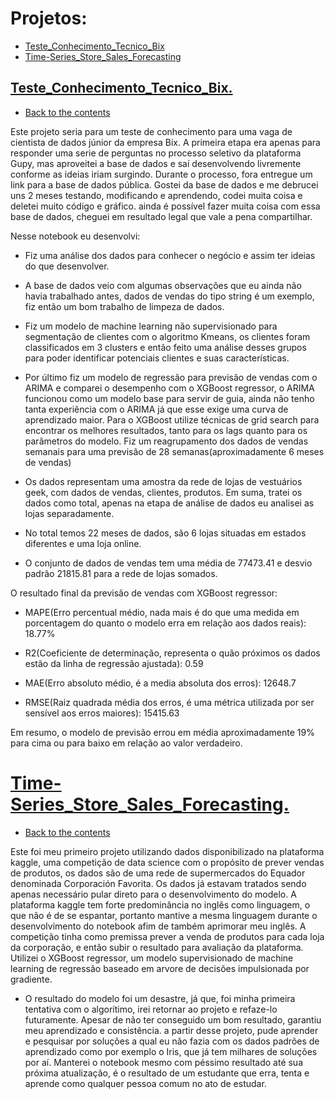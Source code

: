 <div>
    <a id="mainmenu"></a>
</div>

# Projetos:
- [Teste_Conhecimento_Tecnico_Bix](#Teste_Conhecimento_Tecnico_Bix)
- [Time-Series_Store_Sales_Forecasting](#Time-Series_Store_Sales_Forecasting)

## <a href= 'https://github.com/DorivanKadatzBorba/Notebooks/blob/main/Teste_Conhecimento_Tecnico_Bix.ipynb'> Teste_Conhecimento_Tecnico_Bix.<a>
- [Back to the contents](#mainmenu)
<div>
    <a id="Teste_Conhecimento_Tecnico_Bix"></a>
</div>
  
  Este projeto seria para um teste de conhecimento para uma vaga de cientista de dados júnior da empresa Bix. A primeira etapa era apenas para responder uma serie de perguntas no processo seletivo da plataforma Gupy, mas aproveitei a base de dados e saí desenvolvendo livremente conforme as ideias iriam surgindo. Durante o processo, fora entregue um link para a base de dados pública. Gostei da base de dados e me debrucei uns 2 meses testando, modificando e aprendendo, codei muita coisa e deletei muito código e gráfico. ainda é possível fazer muita coisa com essa base de dados, cheguei em resultado legal que vale a pena compartilhar.

 Nesse notebook eu desenvolvi:

 - Fiz uma análise dos dados para conhecer o negócio e assim ter ideias do que desenvolver.

 - A base de dados veio com algumas observações que eu ainda não havia trabalhado antes, dados de vendas do tipo string é um exemplo, fiz então um bom trabalho de limpeza de dados.

 - Fiz um modelo de machine learning não supervisionado para segmentação de clientes com o algoritmo Kmeans, os clientes foram classificados em 3 clusters e então feito uma análise desses grupos para poder identificar potenciais clientes e suas características.

 - Por último fiz um modelo de regressão para previsão de vendas com o ARIMA e comparei o desempenho com o XGBoost regressor, o ARIMA funcionou como um modelo base para servir de guia, ainda não tenho tanta experiência com o ARIMA já que esse exige uma curva de aprendizado maior. Para o XGBoost utilize técnicas de grid search para encontrar os melhores resultados, tanto para os lags quanto para os parâmetros do modelo. Fiz um reagrupamento dos dados de vendas semanais para uma previsão de 28 semanas(aproximadamente 6 meses de vendas)

 - Os dados representam uma amostra da rede de lojas de vestuários geek, com dados de vendas, clientes, produtos. Em suma, tratei os dados como total, apenas na etapa de análise de dados eu analisei as lojas separadamente.

 - No total temos 22 meses de dados, são 6 lojas situadas em estados diferentes e uma loja online.

 - O conjunto de dados de vendas tem uma média de 77473.41 e desvio padrão 21815.81 para a rede de lojas somados.

 O resultado final da previsão de vendas com XGBoost regressor:

  - MAPE(Erro percentual médio, nada mais é do que uma medida em porcentagem do quanto o modelo erra em relação aos dados reais): 18.77%

  - R2(Coeficiente de determinação, representa o quão próximos os dados estão da linha de regressão ajustada): 0.59

  - MAE(Erro absoluto médio, é a media absoluta dos erros): 12648.7

  - RMSE(Raiz quadrada média dos erros, é uma métrica utilizada por ser sensível aos erros maiores): 15415.63

Em resumo, o modelo de previsão errou em média aproximadamente 19% para cima ou para baixo em relação ao valor verdadeiro.

# <a href= 'https://github.com/DorivanKadatzBorba/Notebooks/blob/main/time-series-store-sales-forecasting.ipynb'>Time-Series_Store_Sales_Forecasting.<a>
- [Back to the contents](#mainmenu)
<div>
    <a id="Time-Series_Store_Sales_Forecasting"></a>
</div>
  
  Este foi meu primeiro projeto utilizando dados disponibilizado na plataforma kaggle, uma competição de data science com o propósito de prever vendas de produtos, os dados são de uma rede de supermercados do Equador denominada Corporación Favorita. Os dados já estavam tratados sendo apenas necessário pular direto para o desenvolvimento do modelo.
  A plataforma kaggle tem forte predominância no inglês como linguagem, o que não é de se espantar, portanto mantive a mesma linguagem durante o desenvolvimento do notebook afim de também aprimorar meu inglês.
  A competição tinha como premissa prever a venda de produtos para cada loja da corporação, e então subir o resultado para avaliação da plataforma.
  Utilizei o XGBoost regressor, um modelo supervisionado de machine learning de regressão baseado em arvore de decisões impulsionada por gradiente.
  - O resultado do modelo foi um desastre, já que, foi minha primeira tentativa com o algorítimo, irei retornar ao projeto e refaze-lo futuramente.
  Apesar de não ter conseguido um bom resultado, garantiu meu aprendizado e consistência. a partir desse projeto, pude aprender e pesquisar por soluções a qual eu não fazia com os dados padrões de aprendizado como por exemplo o Iris, que já tem milhares de soluções por aí.
  Manterei o notebook mesmo com péssimo resultado até sua próxima atualização, é o resultado de um estudante que erra, tenta e aprende como qualquer pessoa comum no ato de estudar.
